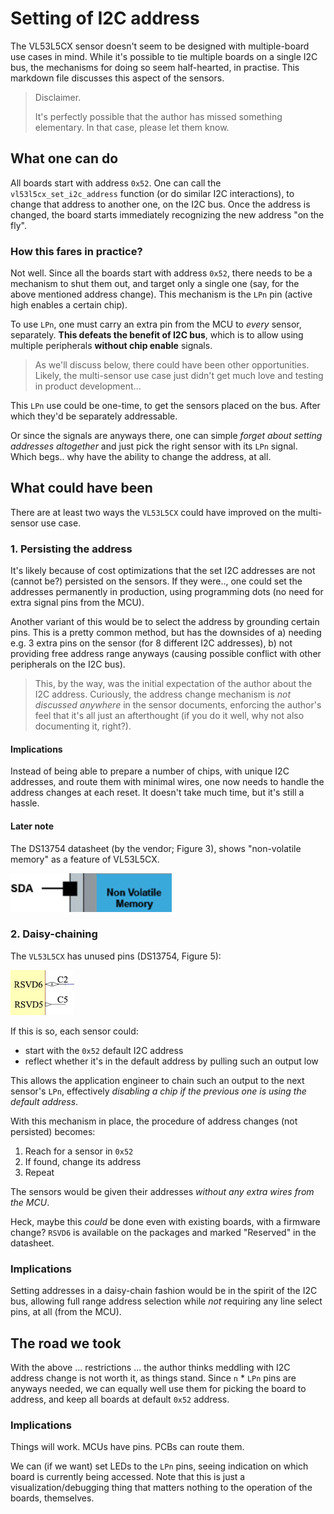 # Setting of I2C address

The VL53L5CX sensor doesn't seem to be designed with multiple-board use cases in mind. While it's possible to tie multiple boards on a single I2C bus, the mechanisms for doing so seem half-hearted, in practise. This markdown file discusses this aspect of the sensors.

>Disclaimer.
>
>It's perfectly possible that the author has missed something elementary. In that case, please let them know.

## What one can do

All boards start with address `0x52`. One can call the `vl53l5cx_set_i2c_address` function (or do similar I2C interactions), to change that address to another one, on the I2C bus. Once the address is changed, the board starts immediately recognizing the new address "on the fly".

### How this fares in practice?

Not well. Since all the boards start with address `0x52`, there needs to be a mechanism to shut them out, and target only a single one (say, for the above mentioned address change). This mechanism is the `LPn` pin (active high enables a certain chip).

To use `LPn`, one must carry an extra pin from the MCU to *every* sensor, separately. **This defeats the benefit of I2C bus**, which is to allow using multiple peripherals **without chip enable** signals.

>As we'll discuss below, there could have been other opportunities. Likely, the multi-sensor use case just didn't get much love and testing in product development...

This `LPn` use could be one-time, to get the sensors placed on the bus. After which they'd be separately addressable.

Or since the signals are anyways there, one can simple *forget about setting addresses altogether* and just pick the right sensor with its `LPn` signal. Which begs.. why have the ability to change the address, at all.

## What could have been

There are at least two ways the `VL53L5CX` could have improved on the multi-sensor use case.

### 1. Persisting the address

It's likely because of cost optimizations that the set I2C addresses are not (cannot be?) persisted on the sensors. If they were.., one could set the addresses permanently in production, using programming dots (no need for extra signal pins from the MCU).

Another variant of this would be to select the address by grounding certain pins. This is a pretty common method, but has the downsides of a) needing e.g. 3 extra pins on the sensor (for 8 different I2C addresses), b) not providing free address range anyways (causing possible conflict with other peripherals on the I2C bus).

>This, by the way, was the initial expectation of the author about the I2C address. Curiously, the address change mechanism is *not discussed anywhere* in the sensor documents, enforcing the author's feel that it's all just an afterthought (if you do it well, why not also documenting it, right?).

#### Implications

Instead of being able to prepare a number of chips, with unique I2C addresses, and route them with minimal wires, one now needs to handle the address changes at each reset. It doesn't take much time, but it's still a hassle.


#### Later note

The DS13754 datasheet (by the vendor; Figure 3), shows "non-volatile memory" as a feature of VL53L5CX.

![](.images/has-non-volatile-mem.png)


### 2. Daisy-chaining

The `VL53L5CX` has unused pins (DS13754, Figure 5):

![](.images/rsvd56.png)

If this is so, each sensor could:

- start with the `0x52` default I2C address
- reflect whether it's in the default address by pulling such an output low

This allows the application engineer to chain such an output to the next sensor's `LPn`, effectively *disabling a chip if the previous one is using the default address*.

With this mechanism in place, the procedure of address changes (not persisted) becomes:

1. Reach for a sensor in `0x52`
2. If found, change its address
3. Repeat

The sensors would be given their addresses *without any extra wires from the MCU*.

Heck, maybe this *could* be done even with existing boards, with a firmware change? `RSVD6` is available on the packages and marked "Reserved" in the datasheet.
 
### Implications

Setting addresses in a daisy-chain fashion would be in the spirit of the I2C bus, allowing full range address selection while *not* requiring any line select pins, at all (from the MCU).


## The road we took

With the above ... restrictions ... the author thinks meddling with I2C address change is not worth it, as things stand. Since `n` * `LPn` pins are anyways needed, we can equally well use them for picking the board to address, and keep all boards at default `0x52` address.

### Implications

Things will work. MCUs have pins. PCBs can route them.

We can (if we want) set LEDs to the `LPn` pins, seeing indication on which board is currently being accessed. Note that this is just a visualization/debugging thing that matters nothing to the operation of the boards, themselves.

